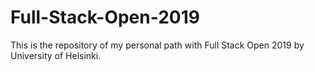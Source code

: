 # Full-Stack-Open-2019
This is the repository of my personal path with Full Stack Open 2019 by University of Helsinki.
